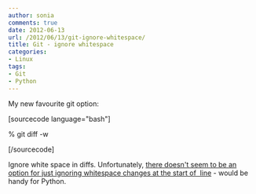 ```yaml
---
author: sonia
comments: true
date: 2012-06-13
url: /2012/06/13/git-ignore-whitespace/
title: Git - ignore whitespace
categories:
- Linux
tags:
- Git
- Python
---
```


My new favourite git option:

[sourcecode language="bash"]

% git diff -w

[/sourcecode]

Ignore white space in diffs. Unfortunately, [there doesn't seem to be an option for just ignoring whitespace changes at the start of  line](http://stackoverflow.com/questions/4350678/git-diff-w-ignore-whitespace-only-at-start-end-of-lines) - would be handy for Python.
